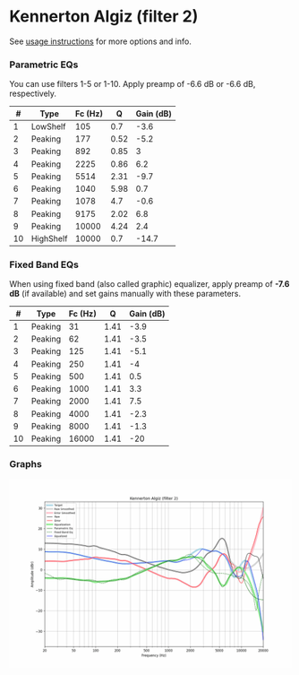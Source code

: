 # Kennerton Algiz (filter 2)
See [usage instructions](https://github.com/jaakkopasanen/AutoEq#usage) for more options and info.

### Parametric EQs
You can use filters 1-5 or 1-10. Apply preamp of -6.6 dB or -6.6 dB, respectively.

|   # | Type      |   Fc (Hz) |    Q |   Gain (dB) |
|-----|-----------|-----------|------|-------------|
|   1 | LowShelf  |       105 | 0.7  |        -3.6 |
|   2 | Peaking   |       177 | 0.52 |        -5.2 |
|   3 | Peaking   |       892 | 0.85 |         3   |
|   4 | Peaking   |      2225 | 0.86 |         6.2 |
|   5 | Peaking   |      5514 | 2.31 |        -9.7 |
|   6 | Peaking   |      1040 | 5.98 |         0.7 |
|   7 | Peaking   |      1078 | 4.7  |        -0.6 |
|   8 | Peaking   |      9175 | 2.02 |         6.8 |
|   9 | Peaking   |     10000 | 4.24 |         2.4 |
|  10 | HighShelf |     10000 | 0.7  |       -14.7 |

### Fixed Band EQs
When using fixed band (also called graphic) equalizer, apply preamp of **-7.6 dB** (if available) and set gains manually with these parameters.

|   # | Type    |   Fc (Hz) |    Q |   Gain (dB) |
|-----|---------|-----------|------|-------------|
|   1 | Peaking |        31 | 1.41 |        -3.9 |
|   2 | Peaking |        62 | 1.41 |        -3.5 |
|   3 | Peaking |       125 | 1.41 |        -5.1 |
|   4 | Peaking |       250 | 1.41 |        -4   |
|   5 | Peaking |       500 | 1.41 |         0.5 |
|   6 | Peaking |      1000 | 1.41 |         3.3 |
|   7 | Peaking |      2000 | 1.41 |         7.5 |
|   8 | Peaking |      4000 | 1.41 |        -2.3 |
|   9 | Peaking |      8000 | 1.41 |        -1.3 |
|  10 | Peaking |     16000 | 1.41 |       -20   |

### Graphs
![](./Kennerton%20Algiz%20(filter%202).png)
